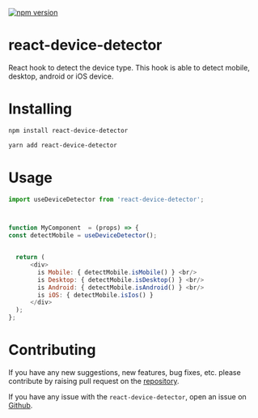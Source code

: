 [![npm version](https://badge.fury.io/js/react-device-detector-hook.svg)](https://badge.fury.io/js/react-device-detector-hook)


# react-device-detector


React hook to detect the device type. This hook is able to detect mobile, desktop, android or iOS device.

# Installing

```bash
npm install react-device-detector

```

```bash
yarn add react-device-detector

```

# Usage

```javascript
import useDeviceDetector from 'react-device-detector';



function MyComponent  = (props) => {
const detectMobile = useDeviceDetector();


  return (
      <div>
        is Mobile: { detectMobile.isMobile() } <br/>
        is Desktop: { detectMobile.isDesktop() } <br/>
        is Android: { detectMobile.isAndroid() } <br/>
        is iOS: { detectMobile.isIos() }
      </div>
  );
};
```

# Contributing

If you have any new suggestions, new features, bug fixes, etc. please contribute by raising pull request on the [repository](https://github.com/vg18gupta/react-device-detector).


If you have any issue with the `react-device-detector`, open an issue on [Github](https://github.com/vg18gupta/react-device-detector).

